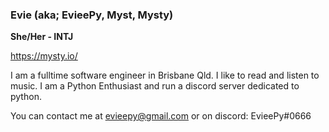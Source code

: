 ### Evie (aka; EvieePy, Myst, Mysty)

**She/Her - INTJ**

https://mysty.io/

I am a fulltime software engineer in Brisbane Qld.
I like to read and listen to music.
I am a Python Enthusiast and run a discord server dedicated to python.

You can contact me at evieepy@gmail.com or on discord: EvieePy#0666








